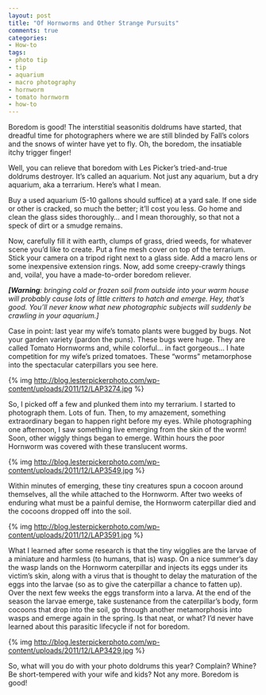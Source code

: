 ```yaml
---
layout: post
title: "Of Hornworms and Other Strange Pursuits"
comments: true
categories:
- How-to
tags:
- photo tip
- tip
- aquarium
- macro photography
- hornworm
- tomato hornworm
- how-to
---
```

Boredom is good! The interstitial seasonitis doldrums have started, that dreadful time for photographers where we are still blinded by Fall’s colors and the snows of winter have yet to fly. Oh, the boredom, the insatiable itchy trigger finger!

Well, you can relieve that boredom with Les Picker’s tried-and-true doldrums destroyer. It’s called an aquarium. Not just any aquarium, but a dry aquarium, aka a terrarium. Here’s what I mean.

Buy a used aquarium (5-10 gallons should suffice) at a yard sale. If one side or other is cracked, so much the better; it’ll cost you less. Go home and clean the glass sides thoroughly… and I mean thoroughly, so that not a speck of dirt or a smudge remains.

Now, carefully fill it with earth, clumps of grass, dried weeds, for whatever scene you’d like to create. Put a fine mesh cover on top of the terrarium. Stick your camera on a tripod right next to a glass side. Add a macro lens or some inexpensive extension rings. Now, add some creepy-crawly things and, voila!, you have a made-to-order boredom reliever.

<strong><em>[Warning</em></strong><em>: bringing cold or frozen soil from outside into your warm house will probably cause lots of little critters to hatch and emerge. Hey, that’s good. You’ll never know what new photographic subjects will suddenly be crawling in your aquarium.]</em>

Case in point: last year my wife’s tomato plants were bugged by bugs. Not your garden variety (pardon the puns). These bugs were huge. They are called Tomato Hornworms and, while colorful… in fact gorgeous… I hate competition for my wife’s prized tomatoes. These “worms” metamorphose into the spectacular caterpillars you see here.

{% img http://blog.lesterpickerphoto.com/wp-content/uploads/2011/12/LAP3274.jpg %}

So, I picked off a few and plunked them into my terrarium. I started to photograph them. Lots of fun. Then, to my amazement, something extraordinary began to happen right before my eyes. While photographing one afternoon, I saw something live emerging from the skin of the worm! Soon, other wiggly things began to emerge. Within hours the poor Hornworm was covered with these translucent worms.

{% img http://blog.lesterpickerphoto.com/wp-content/uploads/2011/12/LAP3549.jpg %}

Within minutes of emerging, these tiny creatures spun a cocoon around themselves, all the while attached to the Hornworm. After two weeks of enduring what must be a painful demise, the Hornworm caterpillar died and the cocoons dropped off into the soil.

{% img http://blog.lesterpickerphoto.com/wp-content/uploads/2011/12/LAP3591.jpg %}

What I learned after some research is that the tiny wigglies are the larvae of a miniature and harmless (to humans, that is) wasp. On a nice summer’s day the wasp lands on the Hornworm caterpillar and injects its eggs under its victim’s skin, along with a virus that is thought to delay the maturation of the eggs into the larvae (so as to give the caterpillar a chance to fatten up). Over the next few weeks the eggs transform into a larva. At the end of the season the larvae emerge, take sustenance from the caterpillar’s body, form cocoons that drop into the soil, go through another metamorphosis into wasps and emerge again in the spring. Is that neat, or what? I’d never have learned about this parasitic lifecycle if not for boredom.

{% img http://blog.lesterpickerphoto.com/wp-content/uploads/2011/12/LAP3429.jpg %}

So, what will you do with your photo doldrums this year? Complain? Whine? Be short-tempered with your wife and kids? Not any more. Boredom is good!